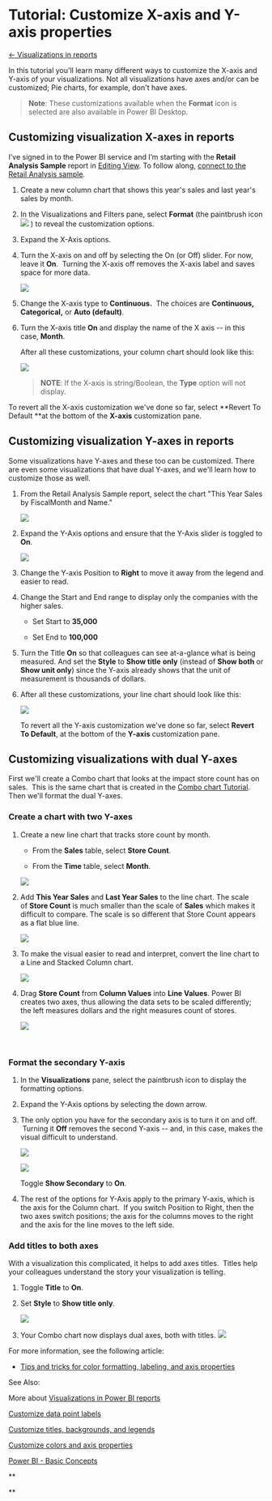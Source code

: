 <properties 
   pageTitle="Tutorial: Customize X-axis and Y-axis properties"
   description="Tutorial: Customize X-axis and Y-axis properties"
   services="powerbi" 
   documentationCenter="" 
   authors="pcw3187" 
   manager="mblythe" 
   editor=""
   tags=""/>
 
<tags
   ms.service="powerbi"
   ms.devlang="NA"
   ms.topic="article"
   ms.tgt_pltfrm="NA"
   ms.workload="powerbi"
   ms.date="10/14/2015"
   ms.author="v-pawrig"/>
# Tutorial: Customize X-axis and Y-axis properties

[← Visualizations in reports](https://support.powerbi.com/knowledgebase/topics/65160-visualizations-in-reports)

In this tutorial you'll learn many different ways to customize the X-axis and Y-axis of your visualizations. Not all visualizations have axes and/or can be customized; Pie charts, for example, don't have axes.  

>**Note**: These customizations available when the **Format** icon is selected are also available in Power BI Desktop.

## Customizing visualization X-axes in reports

I’ve signed in to the Power BI service and I’m starting with the **Retail Analysis Sample** report in [Editing View](http://support.powerbi.com/knowledgebase/articles/443094). To follow along, [connect to the Retail Analysis sample](http://support.powerbi.com/knowledgebase/articles/514904).

1.  Create a new column chart that shows this year's sales and last year's sales by month. 

2.  In the Visualizations and Filters pane, select **Format** (the paintbrush icon ![](media/powerbi-service-tutorial-customize-x-axis-and-y-axis-properties/paintbrush.png) ) to reveal the customization options.

3.  Expand the X-Axis options.

4.  Turn the X-axis on and off by selecting the On (or Off) slider. For now, leave it **On**.  Turning the X-axis off removes the X-axis label and saves space for more data.

    ![](media/powerbi-service-tutorial-customize-x-axis-and-y-axis-properties/onOffSlider.png)

5.  Change the X-axis type to **Continuous.**  The choices are **Continuous, Categorical,** or **Auto (default)**.

6.  Turn the X-axis title **On** and display the name of the X axis -- in this case, **Month**.  

    After all these customizations, your column chart should look like this:

     ![](media/powerbi-service-tutorial-customize-x-axis-and-y-axis-properties/customizeXaxis.png)

    >**NOTE**: If the X-axis is string/Boolean, the **Type** option will not display. 


To revert all the X-axis customization we've done so far, select **Revert To Default **at the bottom of the **X-axis** customization pane.

## Customizing visualization Y-axes in reports

Some visualizations have Y-axes and these too can be customized. There are even some visualizations that have dual Y-axes, and we'll learn how to customize those as well.

1.  From the Retail Analysis Sample report, select the chart "This Year Sales by FiscalMonth and Name."

    ![](media/powerbi-service-tutorial-customize-x-axis-and-y-axis-properties/linechart2.png)

2.  Expand the Y-Axis options and ensure that the Y-Axis slider is toggled to **On**.

     ![](media/powerbi-service-tutorial-customize-x-axis-and-y-axis-properties/onOffSlider.png)

3.  Change the Y-axis Position to **Right** to move it away from the legend and easier to read.

4.  Change the Start and End range to display only the companies with the higher sales.

    -   Set Start to **35,000**

    -   Set End to **100,000**

5.  Turn the Title **On** so that colleagues can see at-a-glance what is being measured. And set the **Style** to **Show title** **only** (instead of **Show both** or **Show unit only**) since the Y-axis already shows that the unit of measurement is thousands of dollars.

6.  After all these customizations, your line chart should look like this:

    ![](media/powerbi-service-tutorial-customize-x-axis-and-y-axis-properties/customizeYaxis.png)

    To revert all the Y-axis customization we've done so far, select **Revert To Default**, at the bottom of the **Y-axis** customization pane.

## Customizing visualizations with dual Y-axes

First we'll create a Combo chart that looks at the impact store count has on sales.  This is the same chart that is created in the [Combo chart Tutorial](https://support.powerbi.com/knowledgebase/articles/436737). Then we'll format the dual Y-axes.

### Create a chart with two Y-axes

1. Create a new line chart that tracks store count by month.

	-   From the **Sales** table, select **Store Count**.

	-   From the **Time** table, select **Month**.

	![](media/powerbi-service-tutorial-customize-x-axis-and-y-axis-properties/combo1.png)

2. Add **This Year Sales** and **Last Year Sales** to the line chart. The scale of **Store Count** is much smaller than the scale of **Sales** which makes it difficult to compare. The scale is so different that Store Count appears as a flat blue line.     

	![](media/powerbi-service-tutorial-customize-x-axis-and-y-axis-properties/flatline.png)

3. To make the visual easier to read and interpret, convert the line chart to a Line and Stacked Column chart. 

	![](media/powerbi-service-tutorial-customize-x-axis-and-y-axis-properties/lineAndStacked.png)

4. Drag **Store Count** from **Column Values** into **Line Values**. Power BI creates two axes, thus allowing the data sets to be scaled differently; the left measures dollars and the right measures count of stores.

	![](media/powerbi-service-tutorial-customize-x-axis-and-y-axis-properties/comboChart2Done.png)

  
### Format the secondary Y-axis

1.  In the **Visualizations** pane, select the paintbrush icon to display the formatting options.

2.  Expand the Y-Axis options by selecting the down arrow.

3.  The only option you have for the secondary axis is to turn it on and off.  Turning it **Off** removes the second Y-axis -- and, in this case, makes the visual difficult to understand.  

    ![](media/powerbi-service-tutorial-customize-x-axis-and-y-axis-properties/combo3.png)

    ![](media/powerbi-service-tutorial-customize-x-axis-and-y-axis-properties/YaxisOff.png)

    Toggle **Show Secondary** to **On**.

4.  The rest of the options for Y-Axis apply to the primary Y-axis, which is the axis for the Column chart.  If you switch Position to Right, then the two axes switch positions; the axis for the columns moves to the right and the axis for the line moves to the left side.

### Add titles to both axes

With a visualization this complicated, it helps to add axes titles.  Titles help your colleagues understand the story your visualization is telling.

1.  Toggle **Title** to **On**.

2.  Set **Style** to **Show title only**.

    ![](media/powerbi-service-tutorial-customize-x-axis-and-y-axis-properties/YaxisSettings.png)

3.  Your Combo chart now displays dual axes, both with titles.
	![](media/powerbi-service-tutorial-customize-x-axis-and-y-axis-properties/XYaxisTitlesOn.png)

For more information, see the following article:

-   [Tips and tricks for color formatting, labeling, and axis properties](https://support.powerbi.com/knowledgebase/articles/666355)

See Also:

More about [Visualizations in Power BI reports](http://support.powerbi.com/knowledgebase/articles/434821-visualizations-in-power-bi-reports)

[Customize d](https://support.powerbi.com/knowledgebase/articles/637417%0A)[ata point labels](https://support.powerbi.com/knowledgebase/articles/637417%0A)

[Customize t](https://support.powerbi.com/knowledgebase/articles/637423)[itles, backgrounds, and legends](https://support.powerbi.com/knowledgebase/articles/637423)

[Customize colors and axis properties](https://support.powerbi.com/knowledgebase/articles/666325)

[Power BI - Basic Concepts](http://support.powerbi.com/knowledgebase/articles/487029-power-bi-preview-basic-concepts)

**

**

